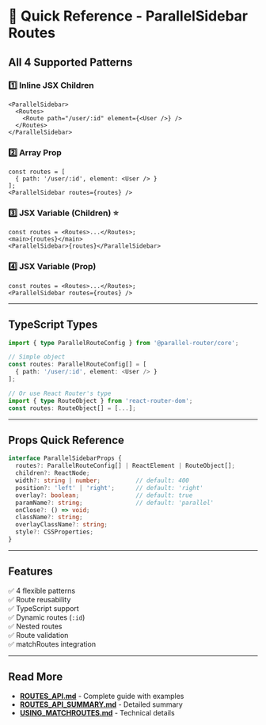 # 🎯 Quick Reference - ParallelSidebar Routes

## All 4 Supported Patterns

### 1️⃣ Inline JSX Children
```tsx
<ParallelSidebar>
  <Routes>
    <Route path="/user/:id" element={<User />} />
  </Routes>
</ParallelSidebar>
```

### 2️⃣ Array Prop
```tsx
const routes = [
  { path: '/user/:id', element: <User /> }
];
<ParallelSidebar routes={routes} />
```

### 3️⃣ JSX Variable (Children) ⭐
```tsx
const routes = <Routes>...</Routes>;
<main>{routes}</main>
<ParallelSidebar>{routes}</ParallelSidebar>
```

### 4️⃣ JSX Variable (Prop)
```tsx
const routes = <Routes>...</Routes>;
<ParallelSidebar routes={routes} />
```

---

## TypeScript Types

```typescript
import { type ParallelRouteConfig } from '@parallel-router/core';

// Simple object
const routes: ParallelRouteConfig[] = [
  { path: '/user/:id', element: <User /> }
];

// Or use React Router's type
import { type RouteObject } from 'react-router-dom';
const routes: RouteObject[] = [...];
```

---

## Props Quick Reference

```typescript
interface ParallelSidebarProps {
  routes?: ParallelRouteConfig[] | ReactElement | RouteObject[];
  children?: ReactNode;
  width?: string | number;          // default: 400
  position?: 'left' | 'right';      // default: 'right'
  overlay?: boolean;                // default: true
  paramName?: string;               // default: 'parallel'
  onClose?: () => void;
  className?: string;
  overlayClassName?: string;
  style?: CSSProperties;
}
```

---

## Features

✅ 4 flexible patterns  
✅ Route reusability  
✅ TypeScript support  
✅ Dynamic routes (`:id`)  
✅ Nested routes  
✅ Route validation  
✅ matchRoutes integration  

---

## Read More

- **[ROUTES_API.md](./ROUTES_API.md)** - Complete guide with examples
- **[ROUTES_API_SUMMARY.md](./ROUTES_API_SUMMARY.md)** - Detailed summary
- **[USING_MATCHROUTES.md](./USING_MATCHROUTES.md)** - Technical details
